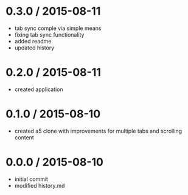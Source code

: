 
0.3.0 / 2015-08-11
==================

  * tab sync comple via simple means
  * fixing tab sync functionality
  * added readme
  * updated history

0.2.0 / 2015-08-11
==================

  * created application

0.1.0 / 2015-08-10
==================

  * created a5 clone with improvements for multiple tabs and scrolling content

0.0.0 / 2015-08-10
==================

  * initial commit
  * modified history.md
